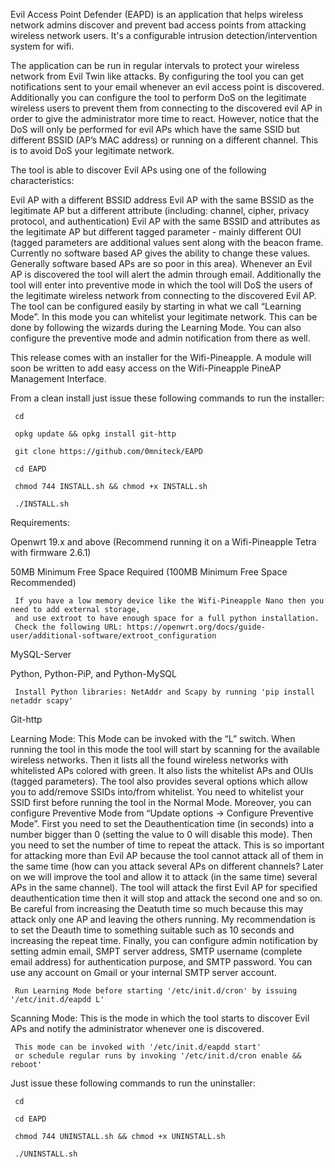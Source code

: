 Evil Access Point Defender (EAPD) is an application that helps wireless network admins discover and prevent bad access points from attacking wireless network users. It's a configurable intrusion detection/intervention system for wifi.

The application can be run in regular intervals to protect your wireless network from Evil Twin like attacks. By configuring the tool you can get notifications sent to your email whenever an evil access point is discovered. Additionally you can configure the tool to perform DoS on the legitimate wireless users to prevent them from connecting to the discovered evil AP in order to give the administrator more time to react. However, notice that the DoS will only be performed for evil APs which have the same SSID but different BSSID (AP’s MAC address) or running on a different channel. This is to avoid DoS your legitimate network.

The tool is able to discover Evil APs using one of the following characteristics:

Evil AP with a different BSSID address Evil AP with the same BSSID as the legitimate AP but a different attribute (including: channel, cipher, privacy protocol, and authentication) Evil AP with the same BSSID and attributes as the legitimate AP but different tagged parameter - mainly different OUI (tagged parameters are additional values sent along with the beacon frame. Currently no software based AP gives the ability to change these values. Generally software based APs are so poor in this area). Whenever an Evil AP is discovered the tool will alert the admin through email. Additionally the tool will enter into preventive mode in which the tool will DoS the users of the legitimate wireless network from connecting to the discovered Evil AP. The tool can be configured easily by starting in what we call “Learning Mode”. In this mode you can whitelist your legitimate network. This can be done by following the wizards during the Learning Mode. You can also configure the preventive mode and admin notification from there as well.

This release comes with an installer for the Wifi-Pineapple. A module will soon be written to add easy access on the Wifi-Pineapple PineAP Management Interface.

From a clean install just issue these following commands to run the installer:

     cd

     opkg update && opkg install git-http

     git clone https://github.com/0mniteck/EAPD

     cd EAPD

     chmod 744 INSTALL.sh && chmod +x INSTALL.sh 

     ./INSTALL.sh

Requirements:

Openwrt 19.x and above (Recommend running it on a Wifi-Pineapple Tetra with firmware 2.6.1)

50MB Minimum Free Space Required (100MB Minimum Free Space Recommended)

     If you have a low memory device like the Wifi-Pineapple Nano then you need to add external storage,
     and use extroot to have enough space for a full python installation.
     Check the following URL: https://openwrt.org/docs/guide-user/additional-software/extroot_configuration

MySQL-Server

Python, Python-PiP, and Python-MySQL

     Install Python libraries: NetAddr and Scapy by running 'pip install netaddr scapy'

Git-http

Learning Mode: This Mode can be invoked with the “L” switch. When running the tool in this mode the tool will start by scanning for the available wireless networks. Then it lists all the found wireless networks with whitelisted APs colored with green. It also lists the whitelist APs and OUIs (tagged parameters). The tool also provides several options which allow you to add/remove SSIDs into/from whitelist. You need to whitelist your SSID first before running the tool in the Normal Mode. Moreover, you can configure Preventive Mode from “Update options -> Configure Preventive Mode”. First you need to set the Deauthentication time (in seconds) into a number bigger than 0 (setting the value to 0 will disable this mode). Then you need to set the number of time to repeat the attack. This is so important for attacking more than Evil AP because the tool cannot attack all of them in the same time (how can you attack several APs on different channels? Later on we will improve the tool and allow it to attack (in the same time) several APs in the same channel). The tool will attack the first Evil AP for specified deauthentication time then it will stop and attack the second one and so on. Be careful from increasing the Deatuth time so much because this may attack only one AP and leaving the others running. My recommendation is to set the Deauth time to something suitable such as 10 seconds and increasing the repeat time. Finally, you can configure admin notification by setting admin email, SMPT server address, SMTP username (complete email address) for authentication purpose, and SMTP password. You can use any account on Gmail or your internal SMTP server account.

     Run Learning Mode before starting '/etc/init.d/cron' by issuing '/etc/init.d/eapdd L'

Scanning Mode: This is the mode in which the tool starts to discover Evil APs and notify the administrator whenever one is discovered.

     This mode can be invoked with '/etc/init.d/eapdd start'
     or schedule regular runs by invoking '/etc/init.d/cron enable && reboot'

Just issue these following commands to run the uninstaller:

     cd

     cd EAPD

     chmod 744 UNINSTALL.sh && chmod +x UNINSTALL.sh 

     ./UNINSTALL.sh